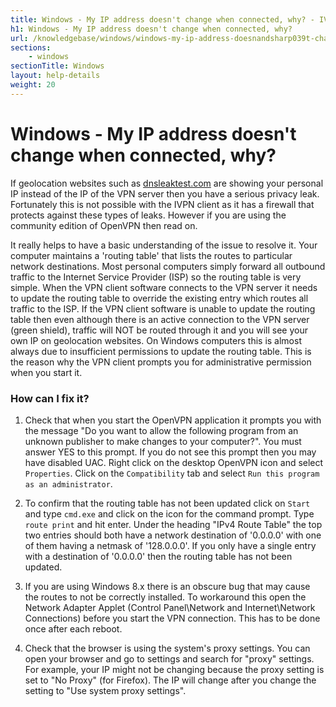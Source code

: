 ```yaml
---
title: Windows - My IP address doesn't change when connected, why? - IVPN Help
h1: Windows - My IP address doesn't change when connected, why?
url: /knowledgebase/windows/windows-my-ip-address-doesnandsharp039t-change-when-connected-why/
sections:
    - windows
sectionTitle: Windows
layout: help-details
weight: 20
---
```

# Windows - My IP address doesn't change when connected, why?

If geolocation websites such as [dnsleaktest.com](https://www.dnsleaktest.com/) are showing your personal IP instead of the IP of the VPN server then you have a serious privacy leak. Fortunately this is not possible with the IVPN client as it has a firewall that protects against these types of leaks. However if you are using the community edition of OpenVPN then read on.

It really helps to have a basic understanding of the issue to resolve it. Your computer maintains a 'routing table' that lists the routes to particular network destinations. Most personal computers simply forward all outbound traffic to the Internet Service Provider (ISP) so the routing table is very simple. When the VPN client software connects to the VPN server it needs to update the routing table to override the existing entry which routes all traffic to the ISP. If the VPN client software is unable to update the routing table then even although there is an active connection to the VPN server (green shield), traffic will NOT be routed through it and you will see your own IP on geolocation websites. On Windows computers this is almost always due to insufficient permissions to update the routing table. This is the reason why the VPN client prompts you for administrative permission when you start it.

### How can I fix it?

1.  Check that when you start the OpenVPN application it prompts you with the message "Do you want to allow the following program from an unknown publisher to make changes to your computer?". You must answer YES to this prompt. If you do not see this prompt then you may have disabled UAC. Right click on the desktop OpenVPN icon and select `Properties`. Click on the `Compatibility` tab and select `Run this program as an administrator`.

2.  To confirm that the routing table has not been updated click on `Start` and type `cmd.exe` and click on the icon for the command prompt. Type `route print` and hit enter. Under the heading "IPv4 Route Table" the top two entries should both have a network destination of '0.0.0.0' with one of them having a netmask of '128.0.0.0'. If you only have a single entry with a destination of '0.0.0.0' then the routing table has not been updated.

3.  If you are using Windows 8.x there is an obscure bug that may cause the routes to not be correctly installed. To workaround this open the Network Adapter Applet (Control Panel\Network and Internet\Network Connections) before you start the VPN connection. This has to be done once after each reboot.

4.   Check that the browser is using the system's proxy settings. You can open your browser and go to settings and search for "proxy" settings. For example, your IP might not be changing because the proxy setting is set to "No Proxy" (for Firefox). The IP will change after you change the setting to "Use system proxy settings".  
